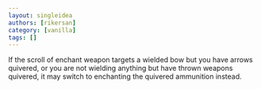 ```yaml
---
layout: singleidea
authors: [rikersan]
category: [vanilla]
tags: []
---
```

If the scroll of enchant weapon targets a wielded bow but you have arrows quivered, or you are not wielding anything but have thrown weapons quivered, it may switch to enchanting the quivered ammunition instead.
